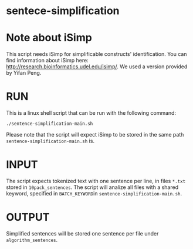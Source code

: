 # sentece-simplification
# Note about iSimp

This script needs iSimp for simplificable constructs' identification. You can find information about iSimp here: http://research.bioinformatics.udel.edu/isimp/. We used a version provided by Yifan Peng.


# RUN

This is a linux shell script that can be run with the following command:

```./sentence-simplification-main.sh```

Please note that the script will expect iSimp to be stored in the same path ```sentence-simplification-main.sh``` is. 

# INPUT

The script expects tokenized text with one sentence per line, in files ```*.txt``` stored in ```10pack_sentences```.
The script will analize all files with a shared keyword, specified in ```BATCH_KEYWORD```in ```sentence-simplification-main.sh```.

# OUTPUT 

Simplified sentences will be stored one sentence per file under ```algorithm_sentences```.
